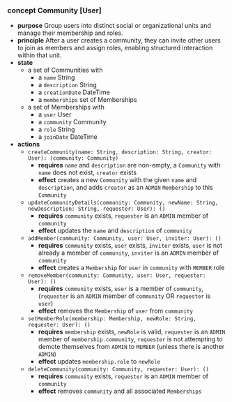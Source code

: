 ### concept Community \[User]

*   **purpose**
    Group users into distinct social or organizational units and manage their membership and roles.
*   **principle**
    After a user creates a community, they can invite other users to join as members and assign roles, enabling structured interaction within that unit.
*   **state**
    *   a set of Communities with
        *   a `name` String
        *   a `description` String
        *   a `creationDate` DateTime
        *   a `memberships` set of Memberships
    *   a set of Memberships with
        *   a `user` User
        *   a `community` Community
        *   a `role` String
        *   a `joinDate` DateTime
*   **actions**
    *   `createCommunity(name: String, description: String, creator: User): (community: Community)`
        *   **requires** `name` and `description` are non-empty, a `Community` with `name` does not exist, `creator` exists
        *   **effect** creates a new `Community` with the given `name` and `description`, and adds `creator` as an `ADMIN` `Membership` to this `Community`
    *   `updateCommunityDetails(community: Community, newName: String, newDescription: String, requester: User): ()`
        *   **requires** `community` exists, `requester` is an `ADMIN` member of `community`
        *   **effect** updates the `name` and `description` of `community`
    *   `addMember(community: Community, user: User, inviter: User): ()`
        *   **requires** `community` exists, `user` exists, `inviter` exists, `user` is not already a member of `community`, `inviter` is an `ADMIN` member of `community`
        *   **effect** creates a `Membership` for `user` in `community` with `MEMBER` role
    *   `removeMember(community: Community, user: User, requester: User): ()`
        *   **requires** `community` exists, `user` is a member of `community`, (`requester` is an `ADMIN` member of `community` OR `requester` is `user`)
        *   **effect** removes the `Membership` of `user` from `community`
    *   `setMemberRole(membership: Membership, newRole: String, requester: User): ()`
        *   **requires** `membership` exists, `newRole` is valid, `requester` is an `ADMIN` member of `membership.community`, `requester` is not attempting to demote themselves from `ADMIN` to `MEMBER` (unless there is another `ADMIN`)
        *   **effect** updates `membership.role` to `newRole`
    *   `deleteCommunity(community: Community, requester: User): ()`
        *   **requires** `community` exists, `requester` is an `ADMIN` member of `community`
        *   **effect** removes `community` and all associated `Memberships`
